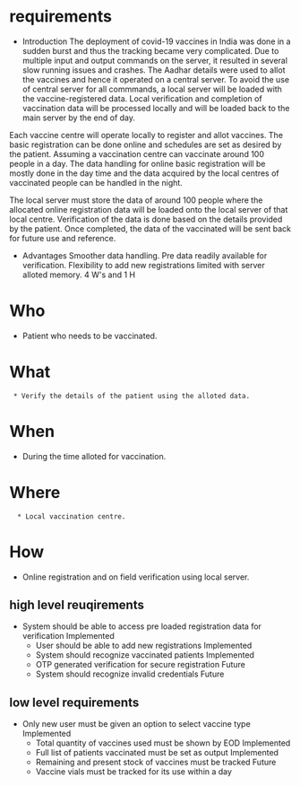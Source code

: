 # requirements 
 * Introduction
The deployment of covid-19 vaccines in India was done in a sudden burst and thus the tracking became very complicated. Due to multiple input and output commands on the server, it resulted in several slow running issues and crashes. The Aadhar details were used to allot the vaccines and hence it operated on a central server. To avoid the use of central server for all commmands, a local server will be loaded with the vaccine-registered data. Local verification and completion of vaccination data will be processed locally and will be loaded back to the main server by the end of day.

Each vaccine centre will operate locally to register and allot vaccines. The basic registration can be done online and schedules are set as desired by the patient. Assuming a vaccination centre can vaccinate around 100 people in a day. The data handling for online basic registration will be mostly done in the day time and the data acquired by the local centres of vaccinated people can be handled in the night.

The local server must store the data of around 100 people where the allocated online registration data will be loaded onto the local server of that local centre. Verification of the data is done based on the details provided by the patient. Once completed, the data of the vaccinated will be sent back for future use and reference.
 * Advantages 
Smoother data handling.
Pre data readily available for verification.
Flexibility to add new registrations limited with server alloted memory.
4 W's and 1 H
 # Who
  * Patient who needs to be vaccinated.
  # What
     * Verify the details of the patient using the alloted data.
  # When
  * During the time alloted for vaccination.
  # Where
      * Local vaccination centre.
# How
 * Online registration and on field verification using local server.

## high level reuqirements
        
  * System should be able to access pre loaded registration data for verification	Implemented
	*  User should be able to add new registrations	Implemented
	* System should recognize vaccinated patients	Implemented
	* OTP generated verification for secure registration	Future
	* System should recognize invalid credentials	Future
	



 ## low level requirements
  * Only new user must be given an option to select vaccine type	Implemented
	* Total quantity of vaccines used must be shown by EOD	Implemented
	* Full list of patients vaccinated must be set as output	Implemented
	* Remaining and present stock of vaccines must be tracked	Future
	* Vaccine vials must be tracked for its use within a day
   
   
   

   
